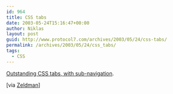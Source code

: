 ```yaml
---
id: 964
title: CSS tabs
date: 2003-05-24T15:16:47+00:00
author: Niklas
layout: post
guid: http://www.protocol7.com/archives/2003/05/24/css-tabs/
permalink: /archives/2003/05/24/css_tabs/
tags:
  - CSS
---
```

<div class='microid-b35e0d54598a1f34661dafe12ed8d3bae6a8f76f'>
  <p>
    <a href="http://www.kalsey.com/tools/csstabs/">Outstanding CSS tabs, with sub-navigation</a>.
  </p>
  
  <p>
    [via <a href="http://www.zeldman.com/daily/0503c.shtml#csstabskalsey">Zeldman</a>]
  </p>
</div>
